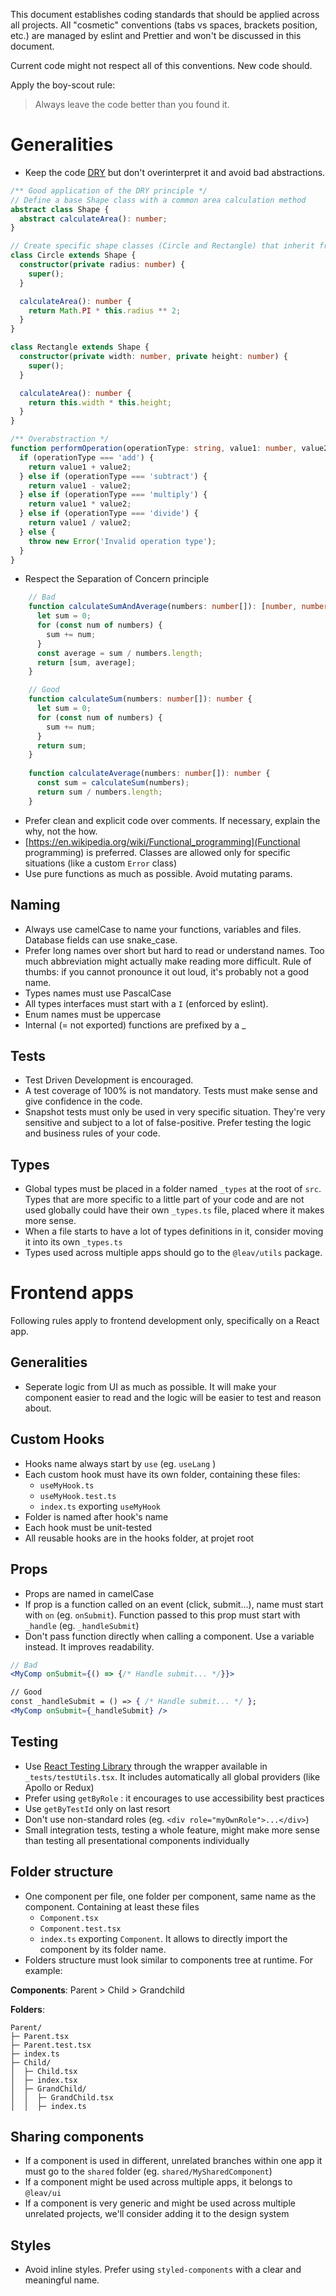 This document establishes coding standards that should be applied across all projects. All "cosmetic" conventions (tabs vs spaces, brackets position, etc.) are managed by eslint and Prettier and won't be discussed in this document.

Current code might not respect all of this conventions. New code should.

Apply the boy-scout rule:
>Always leave the code better than you found it.


# Generalities
- Keep the code [DRY](https://en.wikipedia.org/wiki/Don%27t_repeat_yourself) but don't overinterpret it and avoid bad abstractions.
```ts
/** Good application of the DRY principle */
// Define a base Shape class with a common area calculation method
abstract class Shape {
  abstract calculateArea(): number;
}

// Create specific shape classes (Circle and Rectangle) that inherit from Shape
class Circle extends Shape {
  constructor(private radius: number) {
    super();
  }

  calculateArea(): number {
    return Math.PI * this.radius ** 2;
  }
}

class Rectangle extends Shape {
  constructor(private width: number, private height: number) {
    super();
  }

  calculateArea(): number {
    return this.width * this.height;
  }
}

/** Overabstraction */
function performOperation(operationType: string, value1: number, value2: number): number {
  if (operationType === 'add') {
    return value1 + value2;
  } else if (operationType === 'subtract') {
    return value1 - value2;
  } else if (operationType === 'multiply') {
    return value1 * value2;
  } else if (operationType === 'divide') {
    return value1 / value2;
  } else {
    throw new Error('Invalid operation type');
  }
}
```
- Respect the Separation of Concern principle
```ts
    // Bad
    function calculateSumAndAverage(numbers: number[]): [number, number] {
      let sum = 0;
      for (const num of numbers) {
        sum += num;
      }
      const average = sum / numbers.length;
      return [sum, average];
    }

    // Good
    function calculateSum(numbers: number[]): number {
      let sum = 0;
      for (const num of numbers) {
        sum += num;
      }
      return sum;
    }
    
    function calculateAverage(numbers: number[]): number {
      const sum = calculateSum(numbers);
      return sum / numbers.length;
    }
```
- Prefer clean and explicit code over comments. If necessary, explain the why, not the how.
- [https://en.wikipedia.org/wiki/Functional_programming](Functional programming) is preferred. Classes are allowed only for specific situations (like a custom `Error` class)
- Use pure functions as much as possible. Avoid mutating params.

## Naming
- Always use camelCase to name your functions, variables and files. Database fields can use snake_case.
- Prefer long names over short but hard to read or understand names. Too much abbreviation might actually make reading more difficult. Rule of thumbs: if you cannot pronounce it out loud, it's probably not a good name.
- Types names must use PascalCase
- All types interfaces must start with a `I` (enforced by eslint).
- Enum names must be uppercase
- Internal (= not exported) functions are prefixed by a _

## Tests
- Test Driven Development is encouraged.
- A test coverage of 100% is not mandatory. Tests must make sense and give confidence in the code.
- Snapshot tests must only be used in very specific situation. They're very sensitive and subject to a lot of false-positive. Prefer testing the logic and business rules of your code.

## Types
- Global types must be placed in a folder named `_types` at the root of `src`. Types that are more specific to a little part of your code and are not used globally could have their own `_types.ts` file, placed where it makes more sense.
- When a file starts to have a lot of types definitions in it, consider moving it into its own `_types.ts`
- Types used across multiple apps should go to the `@leav/utils` package.

# Frontend apps
Following rules apply to frontend development only, specifically on a React app.

## Generalities
- Seperate logic from UI as much as possible. It will make your component easier to read and the logic will be easier to test and reason about.

## Custom Hooks
- Hooks name always start by `use` (eg. `useLang` )
- Each custom hook must have its own folder, containing these files:
	- `useMyHook.ts`
	- `useMyHook.test.ts`
	- `index.ts` exporting `useMyHook`
- Folder is named after hook's name
- Each hook must be unit-tested
- All reusable hooks are in the hooks folder, at projet root

## Props
- Props are named in camelCase
- If prop is a function called on an event (click, submit...), name must start with `on` (eg. `onSubmit`). Function passed to this prop must start with `_handle` (eg. `_handleSubmit`)
- Don't pass function directly when calling a component. Use a variable instead. It improves readability.

```jsx
// Bad
<MyComp onSubmit={() => {/* Handle submit... */}}>

// Good
const _handleSubmit = () => { /* Handle submit... */ };
<MyComp onSubmit={_handleSubmit} />
```

## Testing
- Use [React Testing Library](https://testing-library.com/docs/react-testing-library/intro/) through the wrapper available in `_tests/testUtils.tsx`. It includes automatically all global providers (like Apollo or Redux)
- Prefer using `getByRole` : it encourages to use accessibility best practices
- Use `getByTestId` only on last resort
- Don't use non-standard roles (eg. `<div role="myOwnRole">...</div>`)
- Small integration tests, testing a whole feature, might make more sense than testing all presentational components individually

## Folder structure
- One component per file, one folder per component, same name as the component. Containing at least these files
	- `Component.tsx`
	- `Component.test.tsx`
	- `index.ts` exporting `Component`. It allows to directly import the component by its folder name.
- Folders structure must look similar to components tree at runtime. For example:

**Components**: Parent > Child > Grandchild

**Folders**:
```
Parent/
├─ Parent.tsx
├─ Parent.test.tsx
├─ index.ts
├─ Child/
│  ├─ Child.tsx
│  ├─ index.tsx
│  ├─ GrandChild/
│  │  ├─ GrandChild.tsx
│  │  ├─ index.ts
```

## Sharing components
- If a component is used in different, unrelated branches within one app it must go to the `shared` folder (eg. `shared/MySharedComponent`)
- If a component might be used across multiple apps, it belongs to `@leav/ui`
- If a component is very generic and might be used across multiple unrelated projects, we'll consider adding it to the design system

## Styles
- Avoid inline styles. Prefer using `styled-components` with a clear and meaningful name.
